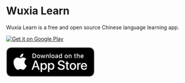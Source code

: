 # Wuxia Learn

Wuxia Learn is a free and open source Chinese language learning app.

[<img src="https://play.google.com/intl/en_us/badges/static/images/badges/en_badge_web_generic.png"
      alt='Get it on Google Play'
      height="80">](https://play.google.com/store/apps/details?id=com.wuxialearn.wuxialearn)

[<img src="https://raw.githubusercontent.com/wuxialearn/assets/main/appstore-badge.png"
      alt='Get it on the App Store'
      height="80">](https://apps.apple.com/om/app/wuxia-learn-learn-chinese/id6478085787)
      
